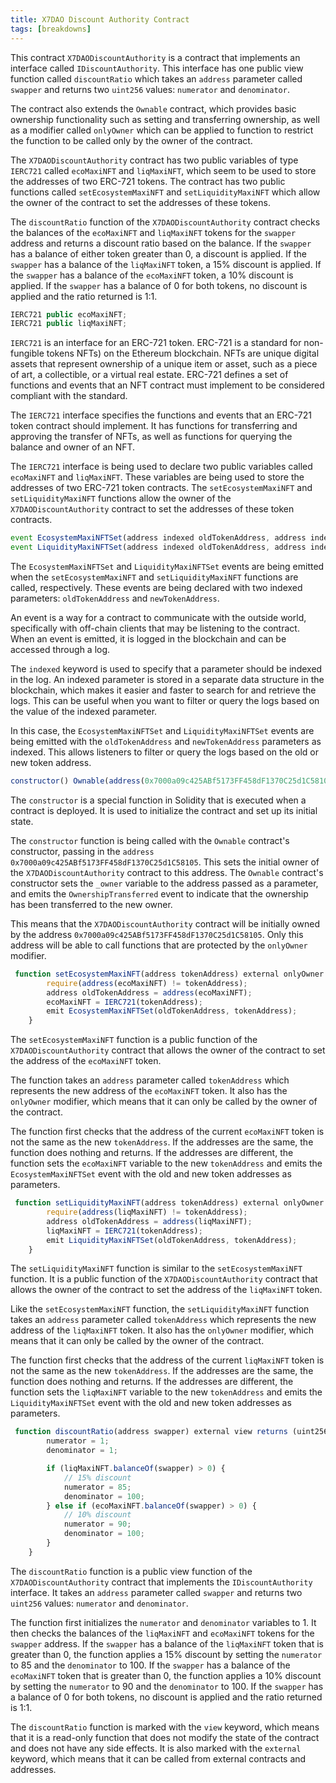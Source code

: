 ```yaml
---
title: X7DAO Discount Authority Contract
tags: [breakdowns]
---
```


This contract `X7DAODiscountAuthority` is a contract that implements an interface called `IDiscountAuthority`. This interface has one public view function called `discountRatio` which takes an `address` parameter called `swapper` and returns two `uint256` values: `numerator` and `denominator`.

The contract also extends the `Ownable` contract, which provides basic ownership functionality such as setting and transferring ownership, as well as a modifier called `onlyOwner` which can be applied to function to restrict the function to be called only by the owner of the contract.

The `X7DAODiscountAuthority` contract has two public variables of type `IERC721` called `ecoMaxiNFT` and `liqMaxiNFT`, which seem to be used to store the addresses of two ERC-721 tokens. The contract has two public functions called `setEcosystemMaxiNFT` and `setLiquidityMaxiNFT` which allow the owner of the contract to set the addresses of these tokens.

The `discountRatio` function of the `X7DAODiscountAuthority` contract checks the balances of the `ecoMaxiNFT` and `liqMaxiNFT` tokens for the `swapper` address and returns a discount ratio based on the balance. If the `swapper` has a balance of either token greater than 0, a discount is applied. If the `swapper` has a balance of the `liqMaxiNFT` token, a 15% discount is applied. If the `swapper` has a balance of the `ecoMaxiNFT` token, a 10% discount is applied. If the `swapper` has a balance of 0 for both tokens, no discount is applied and the ratio returned is 1:1.

```js
IERC721 public ecoMaxiNFT;
IERC721 public liqMaxiNFT;
```

`IERC721` is an interface for an ERC-721 token. ERC-721 is a standard for non-fungible tokens NFTs) on the Ethereum blockchain. NFTs are unique digital assets that represent ownership of a unique item or asset, such as a piece of art, a collectible, or a virtual real estate. ERC-721 defines a set of functions and events that an NFT contract must implement to be considered compliant with the standard.

The `IERC721` interface specifies the functions and events that an ERC-721 token contract should implement. It has functions for transferring and approving the transfer of NFTs, as well as functions for querying the balance and owner of an NFT.

The `IERC721` interface is being used to declare two public variables called `ecoMaxiNFT` and `liqMaxiNFT`. These variables are being used to store the addresses of two ERC-721 token contracts. The `setEcosystemMaxiNFT` and `setLiquidityMaxiNFT` functions allow the owner of the `X7DAODiscountAuthority` contract to set the addresses of these token contracts.

```js
event EcosystemMaxiNFTSet(address indexed oldTokenAddress, address indexed newTokenAddress);
event LiquidityMaxiNFTSet(address indexed oldTokenAddress, address indexed newTokenAddress);
```

The `EcosystemMaxiNFTSet` and `LiquidityMaxiNFTSet` events are being emitted when the `setEcosystemMaxiNFT` and `setLiquidityMaxiNFT` functions are called, respectively. These events are being declared with two indexed parameters: `oldTokenAddress` and `newTokenAddress`.

An event is a way for a contract to communicate with the outside world, specifically with off-chain clients that may be listening to the contract. When an event is emitted, it is logged in the blockchain and can be accessed through a log.

The `indexed` keyword is used to specify that a parameter should be indexed in the log. An indexed parameter is stored in a separate data structure in the blockchain, which makes it easier and faster to search for and retrieve the logs. This can be useful when you want to filter or query the logs based on the value of the indexed parameter.

In this case, the `EcosystemMaxiNFTSet` and `LiquidityMaxiNFTSet` events are being emitted with the `oldTokenAddress` and `newTokenAddress` parameters as indexed. This allows listeners to filter or query the logs based on the old or new token address.

```js
constructor() Ownable(address(0x7000a09c425ABf5173FF458dF1370C25d1C58105)) {}
```

The `constructor` is a special function in Solidity that is executed when a contract is deployed. It is used to initialize the contract and set up its initial state.

The `constructor` function is being called with the `Ownable` contract's constructor, passing in the `address` `0x7000a09c425ABf5173FF458dF1370C25d1C58105`. This sets the initial owner of the `X7DAODiscountAuthority` contract to this address. The `Ownable` contract's constructor sets the `_owner` variable to the address passed as a parameter, and emits the `OwnershipTransferred` event to indicate that the ownership has been transferred to the new owner.

This means that the `X7DAODiscountAuthority` contract will be initially owned by the address `0x7000a09c425ABf5173FF458dF1370C25d1C58105`. Only this address will be able to call functions that are protected by the `onlyOwner` modifier.

```js
 function setEcosystemMaxiNFT(address tokenAddress) external onlyOwner {
        require(address(ecoMaxiNFT) != tokenAddress);
        address oldTokenAddress = address(ecoMaxiNFT);
        ecoMaxiNFT = IERC721(tokenAddress);
        emit EcosystemMaxiNFTSet(oldTokenAddress, tokenAddress);
    }
```

The `setEcosystemMaxiNFT` function is a public function of the `X7DAODiscountAuthority` contract that allows the owner of the contract to set the address of the `ecoMaxiNFT` token.

The function takes an `address` parameter called `tokenAddress` which represents the new address of the `ecoMaxiNFT` token. It also has the `onlyOwner` modifier, which means that it can only be called by the owner of the contract.

The function first checks that the address of the current `ecoMaxiNFT` token is not the same as the new `tokenAddress`. If the addresses are the same, the function does nothing and returns. If the addresses are different, the function sets the `ecoMaxiNFT` variable to the new `tokenAddress` and emits the `EcosystemMaxiNFTSet` event with the old and new token addresses as parameters.

```js
 function setLiquidityMaxiNFT(address tokenAddress) external onlyOwner {
        require(address(liqMaxiNFT) != tokenAddress);
        address oldTokenAddress = address(liqMaxiNFT);
        liqMaxiNFT = IERC721(tokenAddress);
        emit LiquidityMaxiNFTSet(oldTokenAddress, tokenAddress);
    }
```

The `setLiquidityMaxiNFT` function is similar to the `setEcosystemMaxiNFT` function. It is a public function of the `X7DAODiscountAuthority` contract that allows the owner of the contract to set the address of the `liqMaxiNFT` token.

Like the `setEcosystemMaxiNFT` function, the `setLiquidityMaxiNFT` function takes an `address` parameter called `tokenAddress` which represents the new address of the `liqMaxiNFT` token. It also has the `onlyOwner` modifier, which means that it can only be called by the owner of the contract.

The function first checks that the address of the current `liqMaxiNFT` token is not the same as the new `tokenAddress`. If the addresses are the same, the function does nothing and returns. If the addresses are different, the function sets the `liqMaxiNFT` variable to the new `tokenAddress` and emits the `LiquidityMaxiNFTSet` event with the old and new token addresses as parameters.

```js
 function discountRatio(address swapper) external view returns (uint256 numerator, uint256 denominator) {
        numerator = 1;
        denominator = 1;

        if (liqMaxiNFT.balanceOf(swapper) > 0) {
            // 15% discount
            numerator = 85;
            denominator = 100;
        } else if (ecoMaxiNFT.balanceOf(swapper) > 0) {
            // 10% discount
            numerator = 90;
            denominator = 100;
        }
    }
```

The `discountRatio` function is a public view function of the `X7DAODiscountAuthority` contract that implements the `IDiscountAuthority` interface. It takes an `address` parameter called `swapper` and returns two `uint256` values: `numerator` and `denominator`.

The function first initializes the `numerator` and `denominator` variables to 1. It then checks the balances of the `liqMaxiNFT` and `ecoMaxiNFT` tokens for the `swapper` address. If the `swapper` has a balance of the `liqMaxiNFT` token that is greater than 0, the function applies a 15% discount by setting the `numerator` to 85 and the `denominator` to 100. If the `swapper` has a balance of the `ecoMaxiNFT` token that is greater than 0, the function applies a 10% discount by setting the `numerator` to 90 and the `denominator` to 100. If the `swapper` has a balance of 0 for both tokens, no discount is applied and the ratio returned is 1:1.

The `discountRatio` function is marked with the `view` keyword, which means that it is a read-only function that does not modify the state of the contract and does not have any side effects. It is also marked with the `external` keyword, which means that it can be called from external contracts and addresses.
